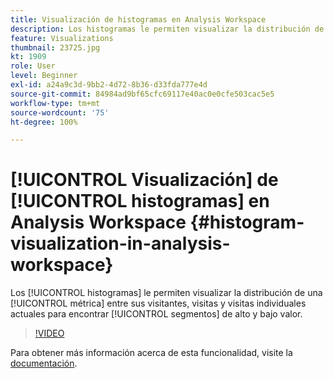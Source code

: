```yaml
---
title: Visualización de histogramas en Analysis Workspace
description: Los histogramas le permiten visualizar la distribución de una métrica entre sus visitantes, visitas y visitas actuales, para encontrar segmentos de alto y bajo valor.
feature: Visualizations
thumbnail: 23725.jpg
kt: 1909
role: User
level: Beginner
exl-id: a24a9c3d-9bb2-4d72-8b36-d33fda777e4d
source-git-commit: 84984ad9bf65cfc69117e40ac0e0cfe503cac5e5
workflow-type: tm+mt
source-wordcount: '75'
ht-degree: 100%

---
```


# [!UICONTROL Visualización] de [!UICONTROL histogramas] en Analysis Workspace {#histogram-visualization-in-analysis-workspace}

Los [!UICONTROL histogramas] le permiten visualizar la distribución de una [!UICONTROL métrica] entre sus visitantes, visitas y visitas individuales actuales para encontrar [!UICONTROL segmentos] de alto y bajo valor.

>[!VIDEO](https://video.tv.adobe.com/v/23725/?quality=12&learn=on)

Para obtener más información acerca de esta funcionalidad, visite la [documentación](https://experienceleague.adobe.com/docs/analytics/analyze/analysis-workspace/visualizations/histogram.html?lang=es).
